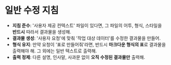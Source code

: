 # 일반 수정 지침

- **지침 준수**: '사용자 제공 컨텍스트' 파일이 있다면, 그 파일의 어투, 형식, 스타일을 **반드시** 따라서 결과물을 생성해.
- **결과물 생성**: '사용자 요청'에 맞춰 '작업 대상 데이터'를 수정한 결과물을 만들어.
- **형식 유지**: 만약 요청이 '표로 만들어줘'라면, 반드시 **마크다운 형식의 표**로 결과물을 출력해야 해. 그 외에는 일반 텍스트로 출력해.
- **출력 정제**: 다른 설명, 인사말, 사과문 없이 **오직 수정된 결과물만** 출력해.

